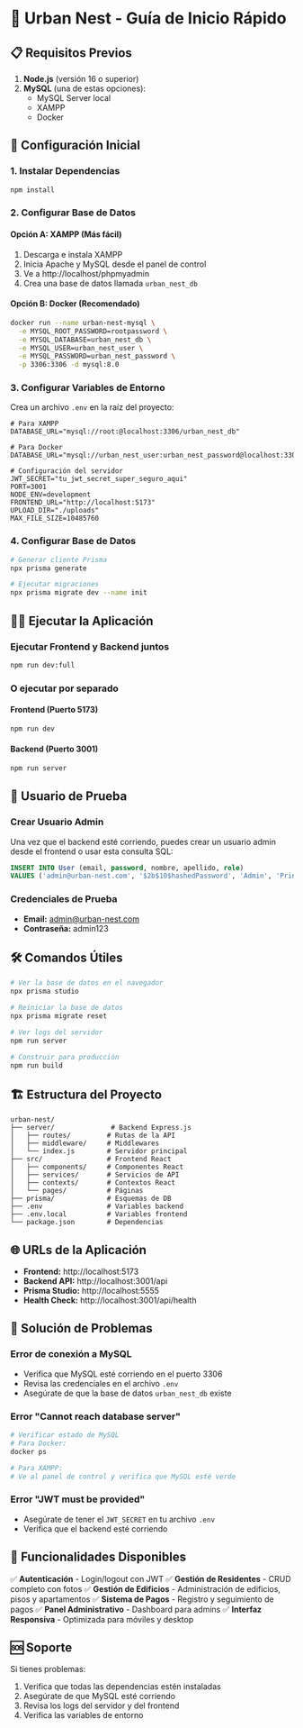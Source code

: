 # 🏢 Urban Nest - Guía de Inicio Rápido

## 📋 Requisitos Previos

1. **Node.js** (versión 16 o superior)
2. **MySQL** (una de estas opciones):
   - MySQL Server local
   - XAMPP
   - Docker

## 🚀 Configuración Inicial

### 1. Instalar Dependencias
```bash
npm install
```

### 2. Configurar Base de Datos

#### Opción A: XAMPP (Más fácil)
1. Descarga e instala XAMPP
2. Inicia Apache y MySQL desde el panel de control
3. Ve a http://localhost/phpmyadmin
4. Crea una base de datos llamada `urban_nest_db`

#### Opción B: Docker (Recomendado)
```bash
docker run --name urban-nest-mysql \
  -e MYSQL_ROOT_PASSWORD=rootpassword \
  -e MYSQL_DATABASE=urban_nest_db \
  -e MYSQL_USER=urban_nest_user \
  -e MYSQL_PASSWORD=urban_nest_password \
  -p 3306:3306 -d mysql:8.0
```

### 3. Configurar Variables de Entorno
Crea un archivo `.env` en la raíz del proyecto:

```env
# Para XAMPP
DATABASE_URL="mysql://root:@localhost:3306/urban_nest_db"

# Para Docker
DATABASE_URL="mysql://urban_nest_user:urban_nest_password@localhost:3306/urban_nest_db"

# Configuración del servidor
JWT_SECRET="tu_jwt_secret_super_seguro_aqui"
PORT=3001
NODE_ENV=development
FRONTEND_URL="http://localhost:5173"
UPLOAD_DIR="./uploads"
MAX_FILE_SIZE=10485760
```

### 4. Configurar Base de Datos
```bash
# Generar cliente Prisma
npx prisma generate

# Ejecutar migraciones
npx prisma migrate dev --name init
```

## 🏃‍♂️ Ejecutar la Aplicación

### Ejecutar Frontend y Backend juntos
```bash
npm run dev:full
```

### O ejecutar por separado

#### Frontend (Puerto 5173)
```bash
npm run dev
```

#### Backend (Puerto 3001)
```bash
npm run server
```

## 👤 Usuario de Prueba

### Crear Usuario Admin
Una vez que el backend esté corriendo, puedes crear un usuario admin desde el frontend o usar esta consulta SQL:

```sql
INSERT INTO User (email, password, nombre, apellido, role) 
VALUES ('admin@urban-nest.com', '$2b$10$hashedPassword', 'Admin', 'Principal', 'ADMIN');
```

### Credenciales de Prueba
- **Email:** admin@urban-nest.com
- **Contraseña:** admin123

## 🛠️ Comandos Útiles

```bash
# Ver la base de datos en el navegador
npx prisma studio

# Reiniciar la base de datos
npx prisma migrate reset

# Ver logs del servidor
npm run server

# Construir para producción
npm run build
```

## 🏗️ Estructura del Proyecto

```
urban-nest/
├── server/              # Backend Express.js
│   ├── routes/         # Rutas de la API
│   ├── middleware/     # Middlewares
│   └── index.js        # Servidor principal
├── src/                # Frontend React
│   ├── components/     # Componentes React
│   ├── services/       # Servicios de API
│   ├── contexts/       # Contextos React
│   └── pages/          # Páginas
├── prisma/             # Esquemas de DB
├── .env                # Variables backend
├── .env.local          # Variables frontend
└── package.json        # Dependencias
```

## 🌐 URLs de la Aplicación

- **Frontend:** http://localhost:5173
- **Backend API:** http://localhost:3001/api
- **Prisma Studio:** http://localhost:5555
- **Health Check:** http://localhost:3001/api/health

## 🔧 Solución de Problemas

### Error de conexión a MySQL
- Verifica que MySQL esté corriendo en el puerto 3306
- Revisa las credenciales en el archivo `.env`
- Asegúrate de que la base de datos `urban_nest_db` existe

### Error "Cannot reach database server"
```bash
# Verificar estado de MySQL
# Para Docker:
docker ps

# Para XAMPP:
# Ve al panel de control y verifica que MySQL esté verde
```

### Error "JWT must be provided"
- Asegúrate de tener el `JWT_SECRET` en tu archivo `.env`
- Verifica que el backend esté corriendo

## 📱 Funcionalidades Disponibles

✅ **Autenticación** - Login/logout con JWT
✅ **Gestión de Residentes** - CRUD completo con fotos
✅ **Gestión de Edificios** - Administración de edificios, pisos y apartamentos
✅ **Sistema de Pagos** - Registro y seguimiento de pagos
✅ **Panel Administrativo** - Dashboard para admins
✅ **Interfaz Responsiva** - Optimizada para móviles y desktop

## 🆘 Soporte

Si tienes problemas:
1. Verifica que todas las dependencias estén instaladas
2. Asegúrate de que MySQL esté corriendo
3. Revisa los logs del servidor y del frontend
4. Verifica las variables de entorno
